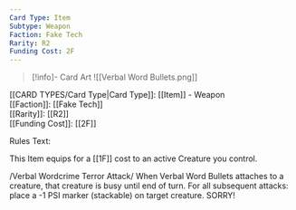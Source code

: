 ```yaml
---
Card Type: Item
Subtype: Weapon
Faction: Fake Tech
Rarity: R2
Funding Cost: 2F
---
```

> [!info]- Card Art
> ![[Verbal Word Bullets.png]]

[[CARD TYPES/Card Type|Card Type]]: [[Item]] - Weapon  
[[Faction]]: [[Fake Tech]]  
[[Rarity]]: [[R2]]  
[[Funding Cost]]: [[2F]]  

Rules Text:  

This Item equips for a [[1F]] cost to an active Creature you control.  

/Verbal Wordcrime Terror Attack/ When Verbal Word Bullets attaches to a creature, that creature is busy until end of turn. For all subsequent attacks: place a -1 PSI marker (stackable) on target creature. SORRY!  